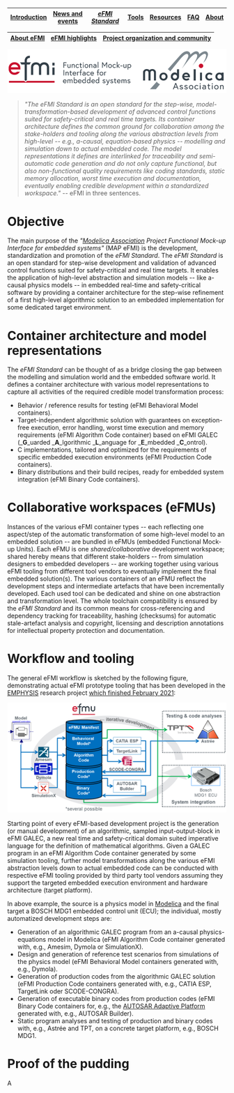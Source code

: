 | [Introduction](../Introduction/index.md) | [News and events](.../News-and-events/index.md) | [_eFMI Standard_](../eFMI-Standard/index.md) | [Tools](../Tools/index.md) | [Resources](../Resources/index.md) | [FAQ](../FAQ/index.md) | [About](../About/index.md) |
| ---------------------------------------- | ----------------------------------------------- | -------------------------------------------- | -------------------------- | ---------------------------------- | ---------------------- | -------------------------- |

| [About eFMI](index.md) | [eFMI highlights](efmi-highlights.md) | [Project organization and community](project-organization-and-community.md) |
| ---------------------- | ------------------------------------- | --------------------------------------------------------------------------- |

![header-A4](resources\header-A4.png)

> _"The eFMI Standard is an open standard for the step-wise, model-transformation-based development of advanced control functions suited for safety-critical and real time targets. Its container architecture defines the common ground for collaboration among the stake-holders and tooling along the various abstraction levels from high-level -- e.g., a-causal, equation-based physics -- modelling and simulation down to actual embedded code. The model representations it defines are interlinked for traceability and semi-automatic code generation and do not only capture functional, but also non-functional quality requirements like coding standards, static memory allocation, worst time execution and documentation, eventually enabling credible development within a standardized workspace."_ -- eFMI in three sentences.

# Objective

The main purpose of the _"[Modelica Association](https://modelica.org/) Project Functional Mock-up Interface for embedded systems"_ (MAP eFMI) is the development, standardization and promotion of the _eFMI Standard_. The _eFMI Standard_ is an open standard for step-wise development and validation of advanced control functions suited for safety-critical and real time targets. It enables the application of high-level abstraction and simulation models -- like a-causal physics models -- in embedded real-time and safety-critical software by providing a container architecture for the step-wise refinement of a first high-level algorithmic solution to an embedded implementation for some dedicated target environment.

# Container architecture and model representations

The _eFMI Standard_ can be thought of as a bridge closing the gap between the modelling and simulation world and the embedded software world. It defines a container architecture with various model representations to capture all activities of the required credible model transformation process:

- Behavior / reference results for testing (eFMI Behavioral Model containers).
- Target-independent algorithmic solution with guarantees on exception-free execution, error handling, worst time execution and memory requirements (eFMI Algorithm Code container) based on eFMI GALEC (_**G**_uarded _**A**_lgorithmic _**L**_anguage for _**E**_mbedded _**C**_ontrol).
- C implementations, tailored and optimized for the requirements of specific embedded execution environments (eFMI Production Code containers).
- Binary distributions and their build recipes, ready for embedded system integration (eFMI Binary Code containers).

# Collaborative workspaces (eFMUs)

Instances of the various eFMI container types -- each reflecting one aspect/step of the automatic transformation of some high-level model to an embedded solution -- are bundled in eFMUs (embedded Functional Mock-up Units). Each eFMU is one _shared/collaborative_ development workspace; shared hereby means that different stake-holders -- from simulation designers to embedded developers -- are working together using various eFMI tooling from different tool vendors to eventually implement the final embedded solution(s). The various containers of an eFMU reflect the development steps and intermediate artefacts that have been incrementally developed. Each used tool can be dedicated and shine on one abstraction and transformation level. The whole toolchain compatibility is ensured by the _eFMI Standard_ and its common means for cross-referencing and dependency tracking for traceability, hashing (checksums) for automatic stale-artefact analysis and copyright, licensing and description annotations for intellectual property protection and documentation.

# Workflow and tooling

The general eFMI workflow is sketched by the following figure, demonstrating actual eFMI prototype tooling that has been developed in the [EMPHYSIS](https://itea4.org/project/emphysis.html) research project [which finished February 2021](../About/history.md):

![eFMI-workflow](resources/eFMI-workflow.png)

Starting point of every eFMI-based development project is the generation (or manual development) of an algorithmic, sampled input-output-block in eFMI GALEC, a new real time and safety-critical domain suited imperative language for the definition of mathematical algorithms. Given a GALEC program in an eFMI Algorithm Code container generated by some simulation tooling, further model transformations along the various eFMI abstraction levels down to actual embedded code can be conducted with respective eFMI tooling provided by third party tool vendors assuming they support the targeted embedded execution environment and hardware architecture (target platform).

In above example, the source is a physics model in [Modelica](https://modelica.org/modelicalanguage.html) and the final target a BOSCH MDG1 embedded control unit (ECU); the individual, mostly automatized development steps are:

* Generation of an algorithmic GALEC program from an a-causal physics-equations model in Modelica (eFMI Algorithm Code container generated with, e.g., Amesim, Dymola or SimulationX).
* Design and generation of reference test scenarios from simulations of the physics model (eFMI Behavioral Model containers generated with, e.g., Dymola).
* Generation of production codes from the algorithmic GALEC solution (eFMI Production Code containers generated with, e.g., CATIA ESP, TargetLink oder SCODE-CONGRA).
* Generation of executable binary codes from production codes (eFMI Binary Code containers for, e.g., the [AUTOSAR Adaptive Platform](https://www.autosar.org/) generated with, e.g., AUTOSAR Builder).
* Static program analyses and testing of production and binary codes with, e.g., Astrée and TPT, on a concrete target platform, e.g., BOSCH MDG1.

# Proof of the pudding

A
